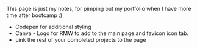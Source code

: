 This page is just my notes, for pimping out my portfolio when I have more time after bootcamp :) 

- Codepen for additional styling
- Canva - Logo for RMW to add to the main page and favicon icon tab.
- Link the rest of your completed projects to the page

